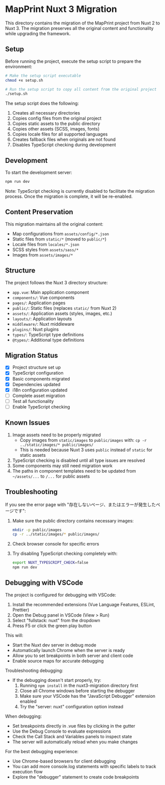 # MapPrint Nuxt 3 Migration

This directory contains the migration of the MapPrint project from Nuxt 2 to Nuxt 3. The migration preserves all the original content and functionality while upgrading the framework.

## Setup

Before running the project, execute the setup script to prepare the environment:

```bash
# Make the setup script executable
chmod +x setup.sh

# Run the setup script to copy all content from the original project
./setup.sh
```

The setup script does the following:
1. Creates all necessary directories
2. Copies config files from the original project
3. Copies static assets to the public directory
4. Copies other assets (SCSS, images, fonts)
5. Copies locale files for all supported languages
6. Creates fallback files when originals are not found
7. Disables TypeScript checking during development

## Development

To start the development server:

```bash
npm run dev
```

Note: TypeScript checking is currently disabled to facilitate the migration process. Once the migration is complete, it will be re-enabled.

## Content Preservation

This migration maintains all the original content:
- Map configurations from `assets/config/*.json`
- Static files from `static/*` (moved to `public/*`)
- Locale files from `locales/*.json`
- SCSS styles from `assets/sass/*`
- Images from `assets/images/*`

## Structure

The project follows the Nuxt 3 directory structure:

- `app.vue`: Main application component
- `components/`: Vue components
- `pages/`: Application pages
- `public/`: Static files (replaces `static/` from Nuxt 2)
- `assets/`: Application assets (styles, images, etc.)
- `layouts/`: Application layouts
- `middleware/`: Nuxt middleware
- `plugins/`: Nuxt plugins
- `types/`: TypeScript type definitions
- `@types/`: Additional type definitions

## Migration Status

- [x] Project structure set up
- [x] TypeScript configuration
- [x] Basic components migrated
- [x] Dependencies updated
- [x] i18n configuration updated
- [ ] Complete asset migration
- [ ] Test all functionality
- [ ] Enable TypeScript checking

## Known Issues

1. Image assets need to be properly migrated
   - Copy images from `static/images` to `public/images` with: `cp -r ../static/images/* public/images/`
   - This is needed because Nuxt 3 uses `public` instead of `static` for static assets
2. TypeScript checking is disabled until all type issues are resolved
3. Some components may still need migration work
4. The paths in component templates need to be updated from `~/assets/...` to `/...` for public assets

## Troubleshooting

If you see the error page with "存在しないページ、またはエラーが発生したページです":

1. Make sure the public directory contains necessary images:
   ```bash
   mkdir -p public/images
   cp -r ../static/images/* public/images/
   ```

2. Check browser console for specific errors
3. Try disabling TypeScript checking completely with:
   ```bash
   export NUXT_TYPESCRIPT_CHECK=false
   npm run dev
   ```

## Debugging with VSCode

The project is configured for debugging with VSCode:

1. Install the recommended extensions (Vue Language Features, ESLint, Prettier)
2. Open the Debug panel in VSCode (View > Run)
3. Select "fullstack: nuxt" from the dropdown
4. Press F5 or click the green play button

This will:
- Start the Nuxt dev server in debug mode
- Automatically launch Chrome when the server is ready
- Allow you to set breakpoints in both server and client code
- Enable source maps for accurate debugging

Troubleshooting debugging:
- If the debugging doesn't start properly, try:
  1. Running `npm install` in the nuxt3-migration directory first
  2. Close all Chrome windows before starting the debugger
  3. Make sure your VSCode has the "JavaScript Debugger" extension enabled
  4. Try the "server: nuxt" configuration option instead

When debugging:
- Set breakpoints directly in .vue files by clicking in the gutter
- Use the Debug Console to evaluate expressions
- Check the Call Stack and Variables panels to inspect state
- The server will automatically reload when you make changes

For the best debugging experience:
- Use Chrome-based browsers for client debugging
- You can add more console.log statements with specific labels to track execution flow
- Explore the "debugger" statement to create code breakpoints
